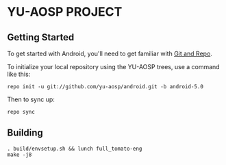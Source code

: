 YU-AOSP PROJECT
===============

Getting Started
---------------

To get started with Android, you'll need to get
familiar with [Git and Repo](http://source.android.com/source/using-repo.html).

To initialize your local repository using the YU-AOSP trees, use a command like this:

    repo init -u git://github.com/yu-aosp/android.git -b android-5.0

Then to sync up:

    repo sync


Building
--------

    . build/envsetup.sh && lunch full_tomato-eng
    make -j8
